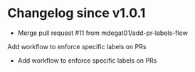 # Changelog since v1.0.1
- Merge pull request #11 from mdegat01/add-pr-labels-flow

Add workflow to enforce specific labels on PRs 
- Add workflow to enforce specific labels on PRs 
